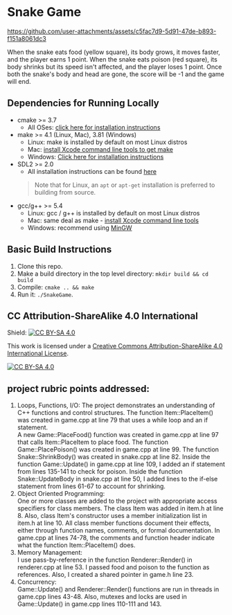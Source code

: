 # Snake Game


https://github.com/user-attachments/assets/c5fac7d9-5d91-47de-b893-f151a8061dc3


When the snake eats food (yellow square), its body grows, it moves faster, and the player earns 1 point.  When the snake eats poison (red square), its body shrinks but its speed isn't affected, and the player loses 1 point.  Once both the snake's body and head are gone, the score will be -1 and the game will end.

## Dependencies for Running Locally
* cmake >= 3.7
  * All OSes: [click here for installation instructions](https://cmake.org/install/)
* make >= 4.1 (Linux, Mac), 3.81 (Windows)
  * Linux: make is installed by default on most Linux distros
  * Mac: [install Xcode command line tools to get make](https://developer.apple.com/xcode/features/)
  * Windows: [Click here for installation instructions](http://gnuwin32.sourceforge.net/packages/make.htm)
* SDL2 >= 2.0
  * All installation instructions can be found [here](https://wiki.libsdl.org/Installation)
  >Note that for Linux, an `apt` or `apt-get` installation is preferred to building from source. 
* gcc/g++ >= 5.4
  * Linux: gcc / g++ is installed by default on most Linux distros
  * Mac: same deal as make - [install Xcode command line tools](https://developer.apple.com/xcode/features/)
  * Windows: recommend using [MinGW](http://www.mingw.org/)

## Basic Build Instructions

1. Clone this repo.
2. Make a build directory in the top level directory: `mkdir build && cd build`
3. Compile: `cmake .. && make`
4. Run it: `./SnakeGame`.


## CC Attribution-ShareAlike 4.0 International


Shield: [![CC BY-SA 4.0][cc-by-sa-shield]][cc-by-sa]

This work is licensed under a
[Creative Commons Attribution-ShareAlike 4.0 International License][cc-by-sa].

[![CC BY-SA 4.0][cc-by-sa-image]][cc-by-sa]

[cc-by-sa]: http://creativecommons.org/licenses/by-sa/4.0/
[cc-by-sa-image]: https://licensebuttons.net/l/by-sa/4.0/88x31.png
[cc-by-sa-shield]: https://img.shields.io/badge/License-CC%20BY--SA%204.0-lightgrey.svg


## project rubric points addressed:

1. Loops, Functions, I/O:  The project demonstrates an understanding of C++ functions and control structures.
    The function Item::PlaceItem() was created in game.cpp at line 79 that uses a while loop and an if statement.  
    A new Game::PlaceFood() function was created in game.cpp at line 97 that calls Item::PlaceItem to place food.
    The function Game::PlacePoison() was created in game.cpp at line 99.
    The function Snake::ShrinkBody() was created in snake.cpp at line 82.
    Inside the function Game::Update() in game.cpp at line 109, I added an if statement from lines 135-141 to check for poison.
    Inside the function Snake::UpdateBody in snake.cpp at line 50, I added lines to the if-else statement from lines 61-67 to account for shrinking.
2. Object Oriented Programming:  
    One or more classes are added to the project with appropriate access specifiers for class members.
    The class Item was added in item.h at line 8.
   Also, class Item's constructor uses a member initialization list in item.h at line 10.
   All class member functions document their effects, either through function names, comments, or formal documentation.
    In game.cpp at lines 74-78, the comments and function header indicate what the function Item::PlaceItem() does.
3. Memory Management:  
    I use pass-by-reference in the function Renderer::Render() in renderer.cpp at line 53.  I passed food and poison to the function as references.
    Also, I created a shared pointer in game.h line 23.
4.  Concurrency:  
    Game::Update() and Renderer::Render() functions are run in threads in game.cpp lines 43-48.
    Also, mutexes and locks are used in Game::Update() in game.cpp lines 110-111 and 143.
